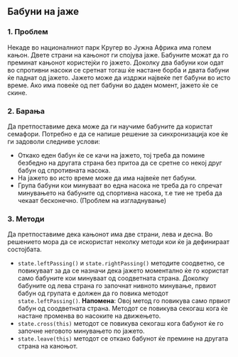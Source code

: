 ## Бабуни на јаже

### 1. Проблем

  Некаде во националниот парк Кругер во Јужна Африка има голем кањон. Двете страни на кањонот ги спојува јаже. Бабуните можат да го преминат кањонот користејќи го јажето. Доколку два бабуни кои одат во спротивни насоки се сретнат тогаш ќе настане борба и двата бабуни ќе паднат од јажето. Јажето може да издржи највеќе пет бабуни во исто време. Ако има повеќе од пет бабуни во даден момент, јажето ќе се скине.
	
### 2. Барања
  Да претпоставиме дека може да ги научиме бабуните да користат семафори. Потребно е да се напише решение за синхронизација кое ќе ги задоволи следниве услови:
  - Откако еден бабун ќе се качи на јажето, тој треба да помине безбедно на другата страна без притоа да се сретне со некој друг бабун од спротивната насока.
  - На јажето во исто време може да има највеќе пет бабуни.
  - Група бабуни кои минуваат во една насока не треба да го спречат минувањето на бабуните од спортивна насока, т.е тие не треба да чекаат бесконечно. (Проблем на изгладнување)
  
	
### 3. Методи
  Да претпоставиме дека кањонот има две страни, лева и десна. Во решението мора да се искористат неколку методи кои ќе ја дефинираат состојбата.
  - `state.leftPassing()` и `state.rightPassing()` методите соодветно, се повикуваат за да се назначи дека јажето моментално ќе го користат само бабуните кои минуваат од соодветната страна. Доколку бабуните од лева страна го започнат нивното минување, првиот бабун од групата е должен да го повика методот `state.leftPassing()`. **Напомена**: Овој метод го повикува само првиот бабун од соодветната страна. Методот се повикува секогаш кога ќе настане променва во насоките на движењето.
  - `state.cross(this)` методот се повикува секогаш кога бабунот ќе го започне неговото минувањето по јажето. 
  - `state.leave(this)` методот се откако бабунот ќе премине на другата страна на каноњот.
